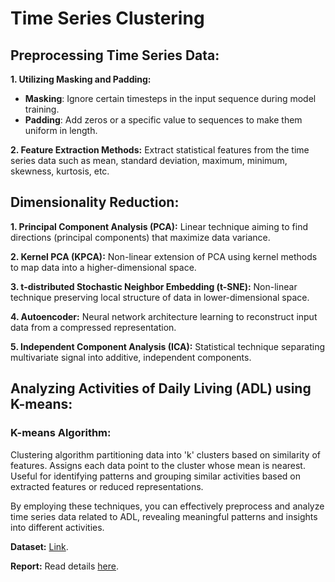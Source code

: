 # Time Series Clustering

## Preprocessing Time Series Data:
**1. Utilizing Masking and Padding:**
- **Masking**: Ignore certain timesteps in the input sequence during model training.
- **Padding**: Add zeros or a specific value to sequences to make them uniform in length.
  
**2. Feature Extraction Methods:**
Extract statistical features from the time series data such as mean, standard deviation, maximum, minimum, skewness, kurtosis, etc.

## Dimensionality Reduction:
**1. Principal Component Analysis (PCA):**
Linear technique aiming to find directions (principal components) that maximize data variance.

**2. Kernel PCA (KPCA):**
Non-linear extension of PCA using kernel methods to map data into a higher-dimensional space.

**3. t-distributed Stochastic Neighbor Embedding (t-SNE):**
Non-linear technique preserving local structure of data in lower-dimensional space.

**4. Autoencoder:**
Neural network architecture learning to reconstruct input data from a compressed representation.

**5. Independent Component Analysis (ICA):**
Statistical technique separating multivariate signal into additive, independent components.

## Analyzing Activities of Daily Living (ADL) using K-means:
### K-means Algorithm:
Clustering algorithm partitioning data into 'k' clusters based on similarity of features.
Assigns each data point to the cluster whose mean is nearest.
Useful for identifying patterns and grouping similar activities based on extracted features or reduced representations.

By employing these techniques, you can effectively preprocess and analyze time series data related to ADL, revealing meaningful patterns and insights into different activities.

**Dataset:** [Link](https://archive.ics.uci.edu/ml/datasets/Dataset+for+ADL+Recognition+with+Wrist-worn+Accelerometer?fbclid=IwAR1ZVJaj_S0W3yB8D1-XSzCrkU1B1n0VF_EKT5K3MO84BErkCv1dCu6rt4A).

**Report:** Read details [here](https://drive.google.com/file/d/1vIoDc4ewXNfHj_y3Mtm9xMpVsbzFqZMU/view?usp=drive_link).
